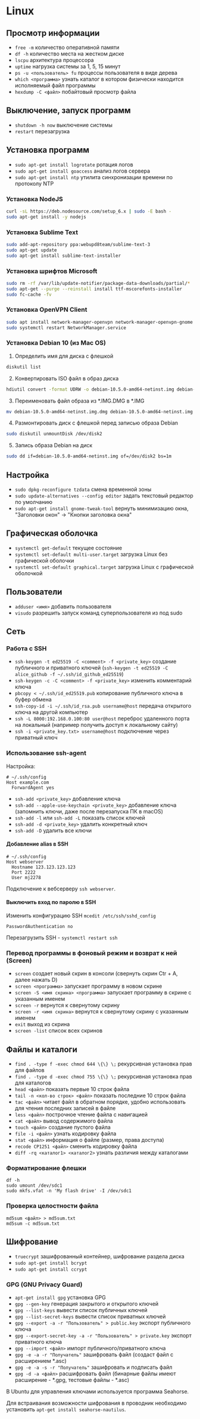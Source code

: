 # Linux

## Просмотр информации

* `free -m` количество оперативной памяти
* `df -h` количество места на жестком диске
* `lscpu` архитектура процессора
* `uptime` нагрузка системы за 1, 5, 15 минут
* `ps -u <пользователь> fu` процессы пользователя в виде дерева
* `which <программа>` узнать каталог в котором физически находится исполняемый файл программы
* `hexdump -C <файл>` побайтовый просмотр файла

## Выключение, запуск программ

* `shutdown -h now` выключение системы
* `restart` перезагрузка

## Установка программ

* `sudo apt-get install logrotate` ротация логов
* `sudo apt-get install goaccess` анализ логов сервера
* `sudo apt-get install ntp` утилита синхронизации времени по протоколу NTP
 
### Установка NodeJS

```bash
curl -sL https://deb.nodesource.com/setup_6.x | sudo -E bash -
sudo apt-get install -y nodejs
```

### Установка Sublime Text

```bash
sudo add-apt-repository ppa:webupd8team/sublime-text-3
sudo apt-get update
sudo apt-get install sublime-text-installer
```

### Установка шрифтов Microsoft

```bash
sudo rm -rf /var/lib/update-notifier/package-data-downloads/partial/*
sudo apt-get --purge --reinstall install ttf-mscorefonts-installer
sudo fc-cache -fv
```

### Установка OpenVPN Client

```bash
sudo apt install network-manager-openvpn network-manager-openvpn-gnome
sudo systemctl restart NetworkManager.service
```

### Установка Debian 10 (из Mac OS)

1. Определить имя для диска с флешкой

```bash
diskutil list
```

2. Конвертировать ISO файл в образ диска

```bash
hdiutil convert -format UDRW -o debian-10.5.0-amd64-netinst.img debian-10.5.0-amd64-netinst.iso
```

3. Переименовать файл образа из *.IMG.DMG в *.IMG

```bash
mv debian-10.5.0-amd64-netinst.img.dmg debian-10.5.0-amd64-netinst.img
```

4. Размонтировать диск с флешкой перед записью образа Debian

```bash
sudo diskutil unmountDisk /dev/disk2
```

5. Запись образа Debian на диск

```bash
sudo dd if=debian-10.5.0-amd64-netinst.img of=/dev/disk2 bs=1m
```

## Настройка

* `sudo dpkg-reconfigure tzdata` смена временной зоны
* `sudo update-alternatives --config editor` задать текстовый редактор по умолчанию
* `sudo apt-get install gnome-tweak-tool` вернуть минимизацию окна, "Заголовки окон" -> "Кнопки заголовка окна"

## Графическая оболочка

* `systemctl get-default` текущее состояние
* `systemctl set-default multi-user.target` загрузка Linux без графической оболочки
* `systemctl set-default graphical.target` загрузка Linux с графической оболочкой

## Пользователи

* `adduser <имя>` добавить пользователя
* `visudo` разрешить запуск команд суперпользователя из под sudo

## Сеть


### Работа с SSH

* `ssh-keygen -t ed25519 -C <comment> -f <private_key>` создание публичного и приватного ключей (`ssh-keygen -t ed25519 -C alice_github -f ~/.ssh/id_github_ed25519`)
* `ssh-keygen -c -C <comment> -f <private_key>` изменить комментарий ключа
* `pbcopy < ~/.ssh/id_ed25519.pub` копирование публичного ключа в буфер обмена
* `ssh-copy-id -i ~/.ssh/id_rsa.pub username@host` передача открытого ключа на другой компьютер
* `ssh -L 8000:192.168.0.100:80 user@host` переброс удаленного порта на локальный (например получить доступ к локальному сайту)
* `ssh -i <private_key.txt> username@host` подключение через приватный ключ

### Использование ssh-agent

Настройка:

```
# ~/.ssh/config
Host example.com
  ForwardAgent yes
```

* `ssh-add <private_key>` добавление ключа
* `ssh-add --apple-use-keychain <private_key>` добавление ключа (запомнить ключи, даже после перезапуска ПК в macOS)
* `ssh-add -l` или `ssh-add -L` показать список ключей
* `ssh-add -d <private_key>` удалить конкретный ключ
* `ssh-add -D` удалить все ключи

#### Добавление alias в SSH

```
# ~/.ssh/config
Host webserver
  Hostname 123.123.123.123
  Port 2222
  User mj2278
```

Подключение к вебсерверу `ssh webserver`.

#### Выключить вход по паролю в SSH

Изменить конфигурацию SSH `mcedit /etc/ssh/sshd_config`

```
PasswordAuthentication no
```

Перезагрузить SSH - `systemctl restart ssh`


### Перевод программы в фоновый режим и возврат к ней (Screen)

* `screen` создает новый скрин в консоли (свернуть скрин Ctr + A, далее нажать D)
* `screen <программа>` запускает программу в новом скрине
* `screen -S <имя скрина> <программа>` запускает программу в скрине с указанным именем
* `screen -r` вернутся к свернутому скрину
* `screen -r <имя скрина>` вернутся к свернутому скрину с указанным именем
* `exit` выход из скрина
* `screen -list` список всех скринов


## Файлы и каталоги

* `find . -type f -exec chmod 644 \{\} \;` рекурсивная установка прав для файлов
* `find . -type d -exec chmod 755 \{\} \;` рекурсивная установка прав для каталогов
* `head <файл>` показать первые 10 строк файла
* `tail -n <кол-во строк> <файл>` показать последние 10 строк файла
* `tac <файл>` читает файл в обратном порядке, удобно использовать для чтения последних записей в файле
* `less <файл>` построчное чтение файла с навигацией
* `cat <файл>` вывод содержимого файла
* `touch <файл>` создание пустого файла
* `file -i <файл>` узнать кодировку файла
* `stat <файл>` информация о файле (размер, права доступа)
* `recode CP1251 <файл>` сменить кодировку файла
* `diff -rq <каталог1> <каталог2>` узнать различия между каталогами

### Форматирование флешки

    df -h
    sudo umount /dev/sdc1
    sudo mkfs.vfat -n 'My flash drive' -I /dev/sdc1

### Проверка целостности файла

    md5sum <файл> > md5sum.txt
    md5sum -c md5sum.txt

## Шифрование

* `truecrypt` зашифрованный контейнер, шифрование раздела диска
* `sudo apt-get install bcrypt`
* `sudo apt-get install ccrypt`

### GPG (GNU Privacy Guard)

* `apt-get install gpg` установка GPG
* `gpg --gen-key` генерация закрытого и открытого ключей
* `gpg --list-keys` вывести список публичных ключей
* `gpg --list-secret-keys` вывести список приватных ключей
* `gpg --export -a -r "Пользователь" > public.key` экспорт публичного ключа
* `gpg --export-secret-key -a -r "Пользователь" > private.key` экспорт приватного ключа
* `gpg --import <файл>` импорт публичного/приватного ключа
* `gpg -e -a -r "Получатель"` зашифровать файл (создаст файл с расширением \*.asc)
* `gpg -e -a -s -r "Получатель"` зашифровать и подписать файл
* `gpg -d -a <файл>` расшифровать файл (бинарные файлы имеют расширение - \*.gpg, тестовые файлы - \*.asc)

В Ubuntu для управления ключами используется программа Seahorse.

Для встраивания возможности шифрования в проводник необходимо установить `apt-get install seahorse-nautilus`.
